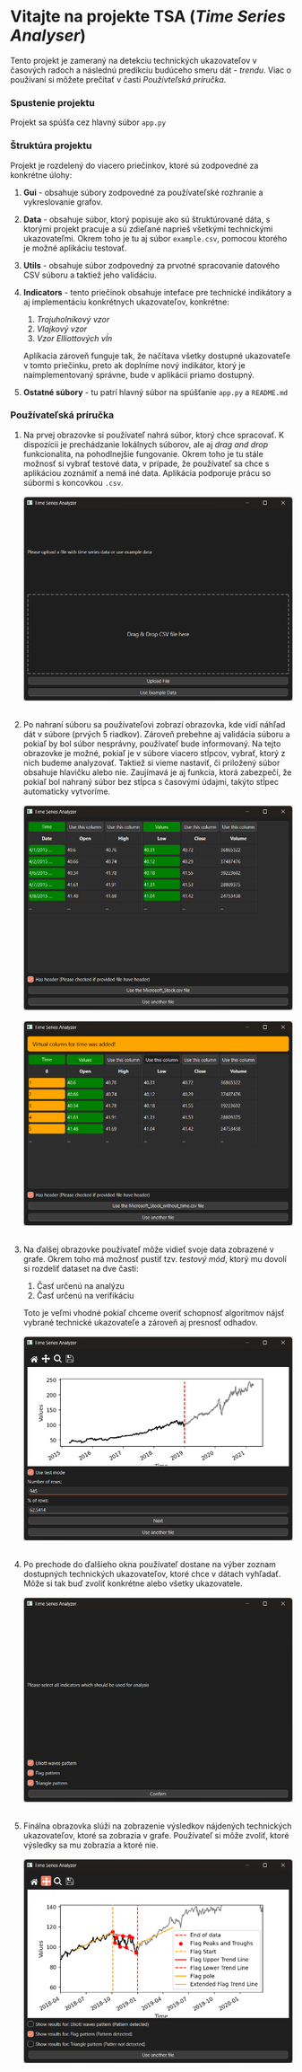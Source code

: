 # Vitajte na projekte TSA (*Time Series Analyser*)

Tento projekt je zameraný na detekciu technických ukazovateľov v časových radoch a následnú predikciu budúceho smeru dát - *trendu*. Viac o používaní si môžete prečítať v časti *Používteľská príručka*.

### Spustenie projektu

Projekt sa spúšťa cez hlavný súbor `app.py`

### Štruktúra projektu

Projekt je rozdelený do viacero priečinkov, ktoré sú zodpovedné za konkrétne úlohy:

1. **Gui** - obsahuje súbory zodpovedné za používateľské rozhranie a vykreslovanie grafov.
1. **Data** - obsahuje súbor, ktorý popisuje ako sú štruktúrované dáta, s ktorými projekt pracuje a sú zdieľané naprieš všetkými technickými ukazovateľmi. Okrem toho je tu aj súbor `example.csv`, pomocou ktorého je možné aplikáciu testovať.
1. **Utils** - obsahuje súbor zodpovedný za prvotné spracovanie datového CSV súboru a taktiež jeho validáciu.
1. **Indicators** - tento priečinok obsahuje inteface pre technické indikátory a aj implementáciu konkrétnych ukazovateľov, konkrétne:
   1. *Trojuholníkový vzor*
   1. *Vlajkový vzor*
   1. *Vzor Elliottových vĺn*
   
    Aplíkacia zároveň funguje tak, že načítava všetky dostupné ukazovateľe v tomto priečinku, preto ak doplníme nový indikátor, ktorý je naimplementovaný správne, bude v aplikácii priamo dostupný.
1. **Ostatné súbory** - tu patrí hlavný súbor na spúšťanie `app.py` a `README.md`

### Používateľská príručka

1. Na prvej obrazovke si používateľ nahrá súbor, ktorý chce spracovať. K dispozícii je prechádzanie lokálnych súborov, ale aj *drag and drop* funkcionalita, na pohodlnejšie fungovanie. Okrem toho je tu stále možnosť si vybrať testové data, v prípade, že používateľ sa chce s aplikáciou zoznámiť a nemá iné data. Aplikácia podporuje prácu so súbormi s koncovkou `.csv`.
    <br/><br/>
    ![img.png](readme_images/img.png)
    <br/><br/>
1. Po nahraní súboru sa používateľovi zobrazí obrazovka, kde vidí náhľad dát v súbore (prvých 5 riadkov). Zároveň prebehne aj validácia súboru a pokiaľ by bol súbor nesprávny, používateľ bude informovaný. Na tejto obrazovke je možné, pokiaľ je v súbore viacero stĺpcov, vybrať, ktorý z nich budeme analyzovať. Taktiež si vieme nastaviť, či priložený súbor obsahuje hlavičku alebo nie. Zaujímavá je aj funkcia, ktorá zabezpečí, že pokiaľ bol nahraný súbor bez stĺpca s časovými údajmi, takýto stĺpec automaticky vytvoríme.
    <br/><br/>
    ![img_1.png](readme_images/img_1.png)
    <br/><br/>
    ![img_2.png](readme_images/img_2.png)
    <br/><br/>
1. Na ďalšej obrazovke používateľ môže vidieť svoje data zobrazené v grafe. Okrem toho má možnosť pustiť tzv. *testový mód*, ktorý mu dovolí si rozdeliť dataset na dve časti:
    1. Časť určenú na analýzu
    1. Časť určenú na verifikáciu 

    Toto je veľmi vhodné pokiaľ chceme overiť schopnosť algoritmov nájsť vybrané technické ukazovateľe a zároveň aj presnosť odhadov.
    <br/><br/>
    ![img_3.png](readme_images/img_3.png)
    <br/><br/>
1. Po prechode do ďalšieho okna používateľ dostane na výber zoznam dostupných technických ukazovateľov, ktoré chce v dátach vyhľadať. Môže si tak buď zvoliť konkrétne alebo všetky ukazovatele.
    <br/><br/>
    ![img_4.png](readme_images/img_4.png)
    <br/><br/>
1. Finálna obrazovka slúži na zobrazenie výsledkov nájdených technických ukazovateľov, ktoré sa zobrazia v grafe. Používateľ si môže zvoliť, ktoré výsledky sa mu zobrazia a ktoré nie.
    <br/><br/>
    ![img_5.png](readme_images/img_5.png)
    <br/><br/>


